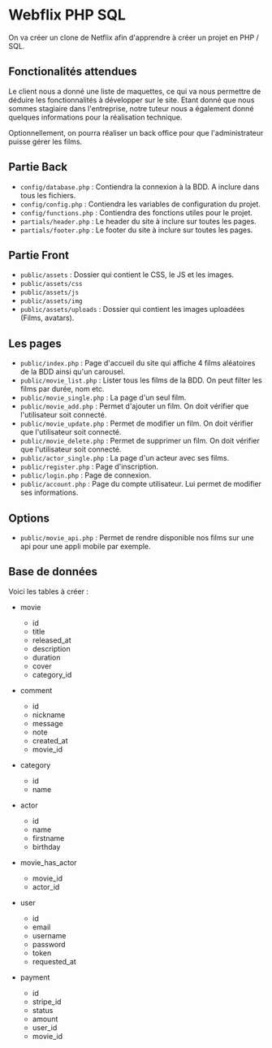 # Webflix PHP SQL

On va créer un clone de Netflix afin d'apprendre à créer un projet en PHP / SQL.

## Fonctionalités attendues

Le client nous a donné une liste de maquettes, ce qui va nous permettre de déduire les fonctionnalités à développer sur le site. Etant donné que nous sommes stagiaire dans l'entreprise, notre tuteur nous a également donné quelques informations pour la réalisation technique.

Optionnellement, on pourra réaliser un back office pour que l'administrateur puisse gérer les films.

## Partie Back

- `config/database.php` : Contiendra la connexion à la BDD. A inclure dans tous les fichiers.
- `config/config.php` : Contiendra les variables de configuration du projet.
- `config/functions.php` : Contiendra des fonctions utiles pour le projet.
- `partials/header.php` : Le header du site à inclure sur toutes les pages.
- `partials/footer.php` : Le footer du site à inclure sur toutes les pages.

## Partie Front

- `public/assets` : Dossier qui contient le CSS, le JS et les images.
- `public/assets/css`
- `public/assets/js`
- `public/assets/img`
- `public/assets/uploads` : Dossier qui contient les images uploadées (Films, avatars).

## Les pages

- `public/index.php` : Page d'accueil du site qui affiche 4 films aléatoires de la BDD ainsi qu'un carousel.
- `public/movie_list.php` : Lister tous les films de la BDD. On peut filter les films par durée, nom etc.
- `public/movie_single.php` : La page d'un seul film.
- `public/movie_add.php` : Permet d'ajouter un film. On doit vérifier que l'utilisateur soit connecté.
- `public/movie_update.php` : Permet de modifier un film. On doit vérifier que l'utilisateur soit connecté.
- `public/movie_delete.php` : Permet de supprimer un film. On doit vérifier que l'utilisateur soit connecté.
- `public/actor_single.php` : La page d'un acteur avec ses films.
- `public/register.php` : Page d'inscription.
- `public/login.php` : Page de connexion.
- `public/account.php` : Page du compte utilisateur. Lui permet de modifier ses informations.

## Options

- `public/movie_api.php` : Permet de rendre disponible nos films sur une api pour une appli mobile par exemple.

## Base de données

Voici les tables à créer :

- movie
    - id
    - title
    - released_at
    - description
    - duration
    - cover
    - category_id

- comment
    - id
    - nickname
    - message
    - note
    - created_at
    - movie_id

- category
    - id
    - name

- actor
    - id
    - name
    - firstname
    - birthday

- movie_has_actor
    - movie_id
    - actor_id

- user
    - id
    - email
    - username
    - password
    - token
    - requested_at

- payment
    - id
    - stripe_id
    - status
    - amount
    - user_id
    - movie_id

